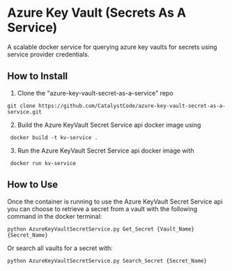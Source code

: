 # Azure Key Vault (Secrets As A Service)

A scalable docker service for querying azure key vaults for secrets using service provider credentials.

## How to Install 
1. Clone the "azure-key-vault-secret-as-a-service" repo
```
git clone https://github.com/CatalystCode/azure-key-vault-secret-as-a-service.git
```

2. Build the Azure KeyVault Secret Service api docker image using 

```
 docker build -t kv-service .
```

3. Run the Azure KeyVault Secret Service api docker image with

```
 docker run kv-service
```

## How to Use 

Once the container is running to use the Azure KeyVault Secret Service api you can choose to retrieve a secret from a vault with the following command in the docker terminal:
```
python AzureKeyVaultSecretService.py Get_Secret {Vault_Name} {Secret_Name} 
```
Or search all vaults for a secret with:

```
python AzureKeyVaultSecretService.py Search_Secret {Secret_Name}
```
